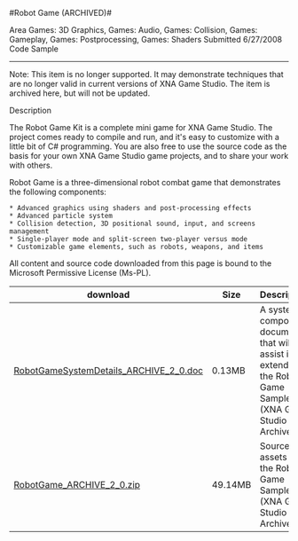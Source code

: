 #Robot Game (ARCHIVED)#

Area
Games: 3D Graphics, Games: Audio, Games: Collision, Games: Gameplay, Games: Postprocessing, Games: Shaders
Submitted
6/27/2008
Code Sample

---

Note: This item is no longer supported. It may demonstrate techniques that are no longer valid in current versions of XNA Game Studio. The item is archived here, but will not be updated.

Description

The Robot Game Kit is a complete mini game for XNA Game Studio. The project comes ready to compile and run, and it's easy to customize with a little bit of C# programming. You are also free to use the source code as the basis for your own XNA Game Studio game projects, and to share your work with others.


Robot Game is a three-dimensional robot combat game that demonstrates the following components:

    * Advanced graphics using shaders and post-processing effects
    * Advanced particle system
    * Collision detection, 3D positional sound, input, and screens management
    * Single-player mode and split-screen two-player versus mode
    * Customizable game elements, such as robots, weapons, and items



All content and source code downloaded from this page is bound to the Microsoft Permissive License (Ms-PL).

		

download | Size | Description
---|---|---|
[RobotGameSystemDetails_ARCHIVE_2_0.doc](https://github.com/nkast/XNAGameStudio/blob/master/Documents/RobotGameSystemDetails_ARCHIVE_2_0.doc?raw=true) | 0.13MB | A system component document that will assist in extending the Robot Game Sample (XNA Game Studio 2.0, Archived).
[RobotGame_ARCHIVE_2_0.zip](https://github.com/nkast/XNAGameStudio/blob/master/Samples/RobotGame_ARCHIVE_2_0.zip?raw=true) | 49.14MB | Source and assets for the Robot Game Sample (XNA Game Studio 2.0, Archived). 